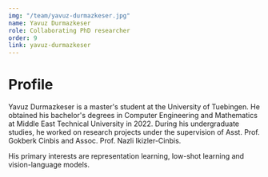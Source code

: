 ```yaml
---
img: "/team/yavuz-durmazkeser.jpg"
name: Yavuz Durmazkeser
role: Collaborating PhD researcher
order: 9
link: yavuz-durmazkeser
---
```


# Profile
Yavuz Durmazkeser is a master's student at the University of Tuebingen. He obtained his bachelor's degrees in Computer Engineering and Mathematics at Middle East Technical University in 2022. During his undergraduate studies, he worked on research projects under the supervision of Asst. Prof. Gokberk Cinbis and Assoc. Prof. Nazli Ikizler-Cinbis. 

His primary interests are representation learning, low-shot learning and vision-language models.
